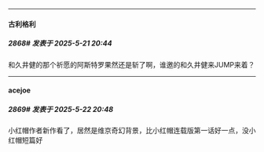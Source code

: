 ﻿
*****

####  古利格利  
##### 2868#       发表于 2025-5-21 20:44

和久井健的那个祈愿的阿斯特罗果然还是斩了啊，谁邀的和久井健来JUMP来着？


*****

####  acejoe  
##### 2869#       发表于 2025-5-22 20:48

小红帽作者新作看了，居然是维京奇幻背景，比小红帽连载版第一话好一点，没小红帽短篇好

